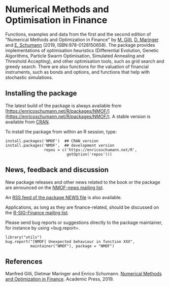 # Numerical Methods and Optimisation in Finance

Functions, examples and data from the first and the
second edition of "Numerical Methods and Optimization
in Finance" by
[M. Gilli](https://www.unige.ch/gsem/en/research/faculty/honorary-professors/manfred-gilli/),
[D. Maringer](https://wwz.unibas.ch/de/personen/dietmar-maringer/)
and [E. Schumann](https://enricoschumann.net/)
(2019, ISBN:978-0128150658).  The package provides
implementations of optimisation heuristics
(Differential Evolution, Genetic Algorithms, Particle
Swarm Optimisation, Simulated Annealing and Threshold
Accepting), and other optimisation tools, such as grid
search and greedy search.  There are also functions for
the valuation of financial instruments, such as bonds
and options, and functions that help with stochastic
simulations.



## Installing the package

The latest build of the package is always available from
[https://enricoschumann.net/R/packages/NMOF/](https://enricoschumann.net/R/packages/NMOF/).
A stable version is available from
[CRAN](https://cran.r-project.org/package=NMOF).

To install the package from within an R session, type:

    install.packages('NMOF')  ## CRAN version
    install.packages('NMOF',  ## development version
                     repos = c('https://enricoschumann.net/R',
                               getOption('repos')))



## News, feedback and discussion

New package releases and other news related to the book or the
package are announced on the
[NMOF-news mailing list](https://lists.r-forge.r-project.org/cgi-bin/mailman/listinfo/nmof-news).

An [RSS feed of the package NEWS file](http://enricoschumann.net/R/packages/NMOF/NMOF_news.xml)
is also available.

Applications, as long as they are finance-related, should be
discussed on the [R-SIG-Finance mailing list](https://stat.ethz.ch/mailman/listinfo/r-sig-finance).

Please send bug reports or suggestions directly to the
package maintainer, for instance by using =bug.report=.

    library("utils")
    bug.report("[NMOF] Unexpected behaviour in function XXX",
               maintainer("NMOF"), package = "NMOF")




## References

Manfred Gilli, Dietmar Maringer and Enrico Schumann.
[Numerical Methods and Optimization in Finance](https://www.amazon.com/-/de/Numerical-Methods-Optimization-Finance-Manfred/dp/0128150653).
Academic Press, 2019.
